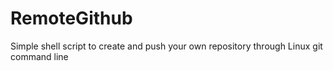 # RemoteGithub
Simple shell script to create and push your own repository through Linux git command line
